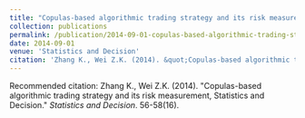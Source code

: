 ```yaml
---
title: "Copulas-based algorithmic trading strategy and its risk measurement"
collection: publications
permalink: /publication/2014-09-01-copulas-based-algorithmic-trading-strategy-and-its-risk-measurement
date: 2014-09-01
venue: 'Statistics and Decision'
citation: 'Zhang K., Wei Z.K. (2014). &quot;Copulas-based algorithmic trading strategy and its risk measurement, Statistics and Decision.&quot; <i>Statistics and Decision</i>. 56-58(16).'
---
```

Recommended citation: Zhang K., Wei Z.K. (2014). "Copulas-based algorithmic trading strategy and its risk measurement, Statistics and Decision." <i>Statistics and Decision</i>. 56-58(16).